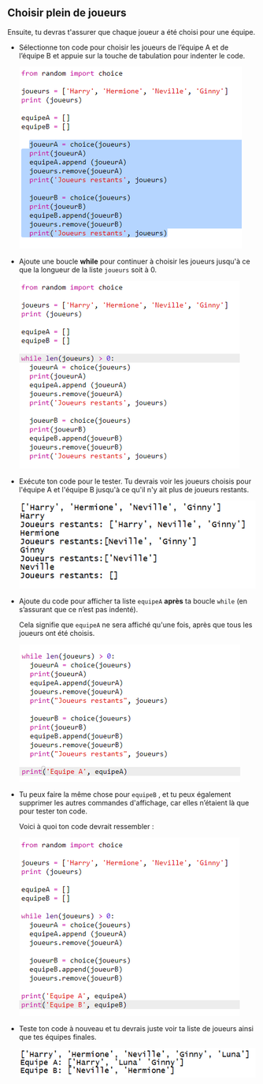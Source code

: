 ## Choisir plein de joueurs

Ensuite, tu devras t'assurer que chaque joueur a été choisi pour une équipe.

+ Sélectionne ton code pour choisir les joueurs de l’équipe A et de l’équipe B et appuie sur la touche de tabulation pour indenter le code.
    
    ![capture d'écran](images/team-loop-tab.png)

+ Ajoute une boucle **while** pour continuer à choisir les joueurs jusqu'à ce que la longueur de la liste `joueurs` soit à 0.
    
    ![capture d'écran](images/team-loop-while.png)

+ Exécute ton code pour le tester. Tu devrais voir les joueurs choisis pour l'équipe A et l'équipe B jusqu'à ce qu'il n'y ait plus de joueurs restants.
    
    ![capture d'écran](images/team-loop-test.png)

+ Ajoute du code pour afficher ta liste `equipeA` **après** ta boucle `while` (en s’assurant que ce n’est pas indenté).
    
    Cela signifie que `equipeA` ne sera affiché qu'une fois, après que tous les joueurs ont été choisis.
    
    ![capture d'écran](images/team-teamA-paste.png)

+ Tu peux faire la même chose pour `equipeB` , et tu peux également supprimer les autres commandes d'affichage, car elles n’étaient là que pour tester ton code.
    
    Voici à quoi ton code devrait ressembler :
    
    ![capture d'écran](images/team-loop-finished.png)

+ Teste ton code à nouveau et tu devrais juste voir ta liste de joueurs ainsi que tes équipes finales.
    
    ![capture d'écran](images/team-loop-finished-test.png)